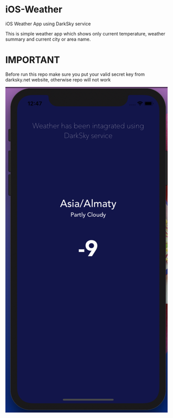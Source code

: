 # iOS-Weather
iOS Weather App using DarkSky service


This is simple weather app which shows only current temperature, weather summary and current city or area name. 

# IMPORTANT #
Before run this repo make sure you put your valid secret key from darksky.net website, otherwise repo will not work


![](ScreenShot.png)
